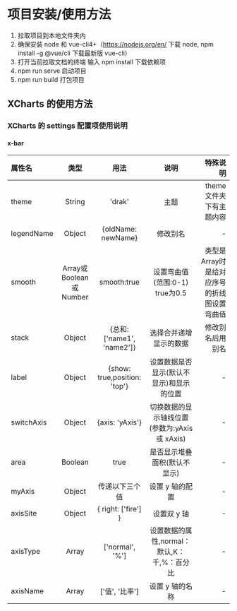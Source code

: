 # 项目安装/使用方法

1. 拉取项目到本地文件夹内
2. 确保安装 node 和 vue-cli4+（https://nodejs.org/en/ 下载 node, npm install -g @vue/cli 下载最新版 vue-cli）
3. 打开当前拉取文档的终端 输入 npm install 下载依赖项
4. npm run serve 启动项目
5. npm run build 打包项目

## XCharts 的使用方法

### XCharts 的 settings 配置项使用说明

#### x-bar

| 属性名 | 类型 | 用法  | 说明 | 特殊说明 |
| :--- | :---: | :--: | :--: | ------: |
| theme | String | 'drak' | 主题 | theme文件夹下有主题内容 |
| legendName | Object | {oldName: newName}|修改别名| - |
| smooth | Array或Boolean或Number | smooth:true | 设置弯曲值(范围:0-1) true为0.5 |类型是Array时 是给对应序号的折线图设置弯曲值 |
| stack | Object | {总和: ['name1', 'name2']} | 选择合并递增显示的数据 |修改别名后用别名| - |
| label | Object | {show: true,position: 'top'} | 设置数据是否显示(默认不显示)和显示的位置 | - |
| switchAxis | Object | {axis: 'yAxis'} | 切换数据的显示轴线位置(参数为:yAxis 或 xAxis) | - |
| area| Boolean| true| 是否显示堆叠面积(默认不显示)| - |
| myAxis | Object | 传递以下三个值 | 设置 y 轴的配置 | - |
| axisSite | Object | { right: ['fire'] } | 设置双 y 轴 | - |
| axisType | Array | ['normal', '%'] | 设置数据的属性,normal：默认,K：千,%：百分比 | - |
| axisName | Array | ['值', '比率'] | 设置 y 轴的名称 | - |


